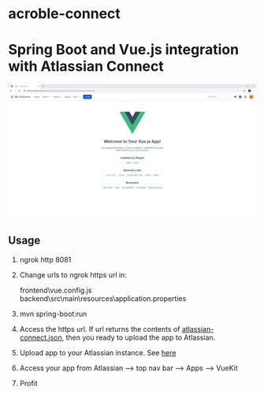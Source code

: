 # acroble-connect
# Spring Boot and Vue.js integration with Atlassian Connect #

![Atlassian Confluence Vue](frontend/src/assets/atlassian_confluence_vue.png)

## Usage ##

1. ngrok http 8081

2. Change urls to ngrok https url in:

    frontend\vue.config.js
    backend\src\main\resources\application.properties

3. mvn spring-boot:run

4. Access the https url. If url returns the contents of [atlassian-connect.json](backend/src/main/resources/atlassian-connect.json), then you ready to upload the app to Atlassian.

5. Upload app to your Atlassian instance. See [here](https://confluence.atlassian.com/upm/installing-add-ons-273875715.html#InstallingMarketplaceapps-Installingbyfileupload)

6. Access your app from Atlassian --> top nav bar --> Apps --> VueKit

7. Profit